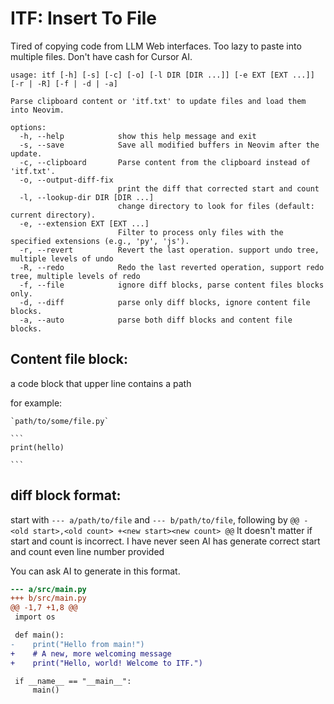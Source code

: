 # ITF: Insert To File

Tired of copying code from LLM Web interfaces.
Too lazy to paste into multiple files.
Don't have cash for Cursor AI.

```
usage: itf [-h] [-s] [-c] [-o] [-l DIR [DIR ...]] [-e EXT [EXT ...]] [-r | -R] [-f | -d | -a]

Parse clipboard content or 'itf.txt' to update files and load them into Neovim.

options:
  -h, --help            show this help message and exit
  -s, --save            Save all modified buffers in Neovim after the update.
  -c, --clipboard       Parse content from the clipboard instead of 'itf.txt'.
  -o, --output-diff-fix
                        print the diff that corrected start and count
  -l, --lookup-dir DIR [DIR ...]
                        change directory to look for files (default: current directory).
  -e, --extension EXT [EXT ...]
                        Filter to process only files with the specified extensions (e.g., 'py', 'js').
  -r, --revert          Revert the last operation. support undo tree, multiple levels of undo
  -R, --redo            Redo the last reverted operation, support redo tree, multiple levels of redo
  -f, --file            ignore diff blocks, parse content files blocks only.
  -d, --diff            parse only diff blocks, ignore content file blocks.
  -a, --auto            parse both diff blocks and content file blocks.

```

## Content file block:

a code block that upper line contains a path

for example:

````
`path/to/some/file.py`

```
print(hello)

```
````

## diff block format:

start with `--- a/path/to/file` and `--- b/path/to/file`, following by `@@ -<old start>,<old count> +<new start><new count> @@`
It doesn't matter if start and count is incorrect. I have never seen AI has generate correct start and count even line number provided

You can ask AI to generate in this format.

```diff
--- a/src/main.py
+++ b/src/main.py
@@ -1,7 +1,8 @@
 import os

 def main():
-    print("Hello from main!")
+    # A new, more welcoming message
+    print("Hello, world! Welcome to ITF.")

 if __name__ == "__main__":
     main()
```
